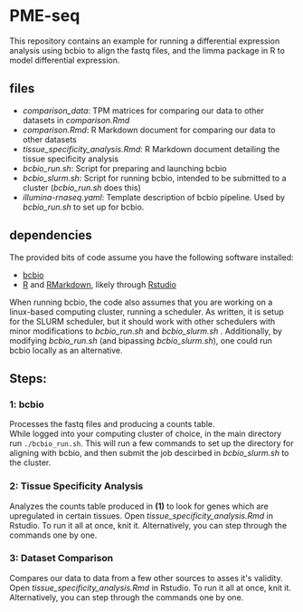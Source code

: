 # PME-seq

This repository contains an example for running a differential expression analysis using bcbio to align the fastq files, and the limma package in R to model differential expression. 

## files
* _comparison_data_: TPM matrices for comparing our data to other datasets in _comparison.Rmd_
* _comparison.Rmd_: R Markdown document for comparing our data to other datasets
* _tissue_specificity_analysis.Rmd_: R Markdown document detailing the tissue specificity analysis
* _bcbio_run.sh_: Script for preparing and launching bcbio
* _bcbio_slurm.sh_: Script for running bcbio, intended to be submitted to a cluster (_bcbio_run.sh_ does this)
* _illumina-rnaseq.yaml_: Template description of bcbio pipeline. Used by _bcbio_run.sh_ to set up for bcbio.

## dependencies
The provided bits of code assume you have the following software installed: 
* [bcbio](https://github.com/bcbio/bcbio-nextgen)
* [R](https://www.r-project.org/) and [RMarkdown](https://rmarkdown.rstudio.com/), likely through [Rstudio](https://www.rstudio.com/)

When running bcbio, the code also assumes that you are working on a linux-based computing cluster, running a scheduler. As written, it is setup for the SLURM scheduler, but it should work with other schedulers with minor modifications to _bcbio_run.sh_ and _bcbio_slurm.sh_ . Additionally, by modifying _bcbio_run.sh_ (and bipassing _bcbio_slurm.sh_), one could run bcbio locally as an alternative.

## Steps:
### 1: bcbio
Processes the fastq files and producing a counts table.  
While logged into your computing cluster of choice, in the main directory run `./bcbio_run.sh`. This will run a few commands to set up the directory for aligning with bcbio, and then submit the job descirbed in _bcbio_slurm.sh_ to the cluster.

### 2: Tissue Specificity Analysis 
Analyzes the counts table produced in __(1)__ to look for genes which are upregulated in certain tissues.
Open _tissue_specificity_analysis.Rmd_ in Rstudio. To run it all at once, knit it. Alternatively, you can step through the commands one by one.

### 3: Dataset Comparison
Compares our data to data from a few other sources to asses it's validity.
Open _tissue_specificity_analysis.Rmd_ in Rstudio. To run it all at once, knit it. Alternatively, you can step through the commands one by one.
